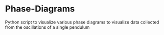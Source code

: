 # Phase-Diagrams
Python script to visualize various phase diagrams to visualize data collected from the oscillations of  a single pendulum
